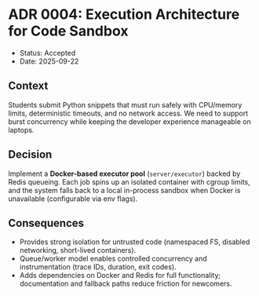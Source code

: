 # ADR 0004: Execution Architecture for Code Sandbox

- Status: Accepted
- Date: 2025-09-22

## Context

Students submit Python snippets that must run safely with CPU/memory limits, deterministic timeouts, and no network access. We need to support burst concurrency while keeping the developer experience manageable on laptops.

## Decision

Implement a **Docker-based executor pool** (`server/executor`) backed by Redis queueing. Each job spins up an isolated container with cgroup limits, and the system falls back to a local in-process sandbox when Docker is unavailable (configurable via env flags).

## Consequences

- Provides strong isolation for untrusted code (namespaced FS, disabled networking, short-lived containers).
- Queue/worker model enables controlled concurrency and instrumentation (trace IDs, duration, exit codes).
- Adds dependencies on Docker and Redis for full functionality; documentation and fallback paths reduce friction for newcomers.

